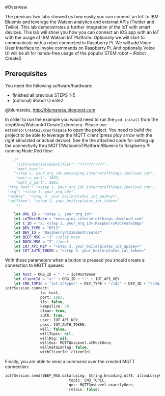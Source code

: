 #Overview

The previous two labs showed us how easily you can connect an IoT to IBM Bluemix and leverage the Watson analytics and external APIs (Twitter and Twilio). This lab demonstrates a further integration of the IoT with smart devices. This lab will show you how you can connect an iOS app with an IoT with the usage of IBM Watson IoT Platform. Optionally we will start to communicate with a robot connected to Raspberry Pi. We will add Voice User Interface to invoke commands on Raspberry Pi. And optionally Voice UI will be all for hands-free usage of the popular STEM robot – iRobot Create2.

## Prerequisites 
You need the following software/hardware:

-	finished all previous STEPS 1-5
-	(optional) iRobot Create2

@blumareks, http://blumareks.blogpost.com

In order to run the example you would need to run the ```pod install``` from the step6/ios/WatsonIoTCreate2 directory. Please use ```WatsonIoTCreate2.xcworkspace``` to open the project. You need to build the project to be able to leverage the MQTT client (press *play* arrow with the right simulated or actual device).
See the the attached code for setting up the connectivity thru MQTT/WatsonIoTPlatform/Bluemix to Raspberry Pi running Node.Red flow:

```swift
    /*
     "iotCredentialsIdentifier": "???????????",
     "mqtt_host": 
	"<step 1. your_org_id>.messaging.internetofthings.ibmcloud.com",
     "mqtt_u_port": 1883,
     "mqtt_s_port": 8883,
 "http_host": "<step 1. your_org_id>.internetofthings.ibmcloud.com",
 "org": "<step 1. your_org_id>",
 "apiKey": "<step 3. your_boilerplates_iot_apikey>",
 "apiToken": "<step 2. your_boilerplates_iot_token>"
     */

    let ORG_ID = "<step 1. your_org_id>"
    let ioTHostBase = "messaging.internetofthings.ibmcloud.com"
    let C_ID = "a: <step 1. your_org_id>:RaspberryPiCreate2App"
    let DEV_TYPE = "RPi3"
    let DEV_ID = "RaspberryPi3iRobotCreate2"
    let BEEP_MSG = "1" //play beep
    let DOCK_MSG = "2" //dock
    let IOT_API_KEY = "<step 3. your_boilerplates_iot_apikey>"
    let IOT_AUTH_TOKEN = "<step 2. your_boilerplates_iot_token>”
```    
With these parameters when a button is pressed you should create a connection to MQTT queues:

```swift
    let host = ORG_ID + "." + ioTHostBase
    let clientId = "a:" + ORG_ID + ":" + IOT_API_KEY
    let CMD_TOPIC = "iot-2/type/" + DEV_TYPE + "/id/" + DEV_ID + "/cmd/cmdapp/fmt/json"
iotfSession.connect(
                to: host,
                port: 1883,
                tls: false,
                keepalive: 30,
                clean: true,
                auth: true,
                user: IOT_API_KEY,
                pass: IOT_AUTH_TOKEN,
                will: false,
                willTopic: nil,
                willMsg: nil,
                willQos: MQTTQosLevel.atMostOnce,
                willRetainFlag: false,
                withClientId: clientId)
```
		
Finally, you are able to send a command over the created MQTT connection:

```swift
iotfSession.send(BEEP_MSG.data(using: String.Encoding.utf8, allowLossyConversion: false),
                             topic: CMD_TOPIC,
                             qos: MQTTQosLevel.exactlyOnce,
                             retain: false)

```
